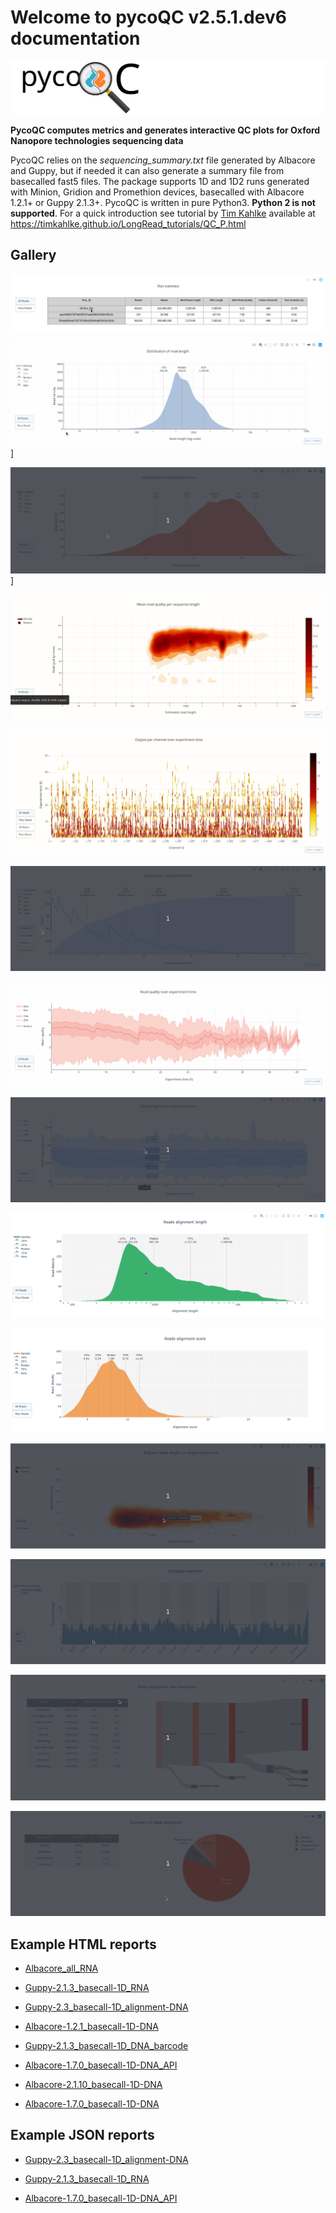 # Welcome to pycoQC v2.5.1.dev6 documentation

![logo](pictures/pycoQC_long.svg)

**PycoQC computes metrics and generates interactive QC plots for Oxford Nanopore technologies sequencing data**

PycoQC relies on the *sequencing_summary.txt* file generated by Albacore and Guppy, but if needed it can also generate a summary file from basecalled fast5 files. The package supports 1D and 1D2 runs generated with Minion, Gridion and Promethion devices, basecalled with Albacore 1.2.1+ or Guppy 2.1.3+. PycoQC is written in pure Python3. **Python 2 is not supported**. For a quick introduction see tutorial by [Tim Kahlke](https://github.com/timkahlke) available at https://timkahlke.github.io/LongRead_tutorials/QC_P.html

## Gallery

![summary](pictures/summary.gif)

![reads_len_1D_example](pictures/reads_len_1D.gif)]

![reads_len_1D_example](pictures/reads_qual_1D.gif)]

![reads_qual_len_2D_example](pictures/reads_qual_len_2D.gif)

![channels_activity](pictures/channels_activity.gif)

![output_over_time](pictures/output_over_time.gif)

![qual_over_time](pictures/qual_over_time.gif)

![len_over_time](pictures/len_over_time.gif)

![align_len](pictures/align_len_1D.gif)

![align_score](pictures/align_score_1D.gif)

![align_score_len_2D](pictures/align_score_len_2D.gif)

![alignment_coverage](pictures/alignment_coverage.gif)

![alignment_rate](pictures/alignment_rate.gif)

![alignment_summary](pictures/alignment_summary.gif)


## Example HTML reports

* [Albacore_all_RNA](https://a-slide.github.io/pycoQC/pycoQC/results/Albacore_all_RNA.html)

* [Guppy-2.1.3_basecall-1D_RNA](https://a-slide.github.io/pycoQC/pycoQC/results/Guppy-2.1.3_basecall-1D_RNA.html)

* [Guppy-2.3_basecall-1D_alignment-DNA](https://a-slide.github.io/pycoQC/pycoQC/results/Guppy-2.3_basecall-1D_alignment-DNA.html)

* [Albacore-1.2.1_basecall-1D-DNA](https://a-slide.github.io/pycoQC/pycoQC/results/Albacore-1.2.1_basecall-1D-DNA.html)

* [Guppy-2.1.3_basecall-1D_DNA_barcode](https://a-slide.github.io/pycoQC/pycoQC/results/Guppy-2.1.3_basecall-1D_DNA_barcode.html)

* [Albacore-1.7.0_basecall-1D-DNA_API](https://a-slide.github.io/pycoQC/pycoQC/results/Albacore-1.7.0_basecall-1D-DNA_API.html)

* [Albacore-2.1.10_basecall-1D-DNA](https://a-slide.github.io/pycoQC/pycoQC/results/Albacore-2.1.10_basecall-1D-DNA.html)

* [Albacore-1.7.0_basecall-1D-DNA](https://a-slide.github.io/pycoQC/pycoQC/results/Albacore-1.7.0_basecall-1D-DNA.html)


## Example JSON reports

* [Guppy-2.3_basecall-1D_alignment-DNA](https://a-slide.github.io/pycoQC/pycoQC/results/Guppy-2.3_basecall-1D_alignment-DNA.json)

* [Guppy-2.1.3_basecall-1D_RNA](https://a-slide.github.io/pycoQC/pycoQC/results/Guppy-2.1.3_basecall-1D_RNA.json)

* [Albacore-1.7.0_basecall-1D-DNA_API](https://a-slide.github.io/pycoQC/pycoQC/results/Albacore-1.7.0_basecall-1D-DNA_API.json)
